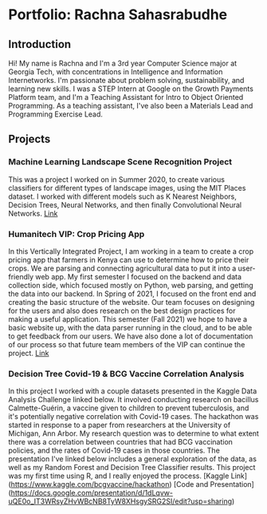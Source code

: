 # Portfolio: Rachna Sahasrabudhe
## Introduction
Hi! My name is Rachna and I'm a 3rd year Computer Science major at Georgia Tech, with concentrations in Intelligence and Information Internetworks. I'm passionate about problem solving, sustainability, and learning new skills. I was a STEP Intern at Google on the Growth Payments Platform team, and I'm a Teaching Assistant for Intro to Object Oriented Programming. As a teaching assistant, I've also been a Materials Lead and Programming Exercise Lead. 
## Projects

### Machine Learning Landscape Scene Recognition Project
This was a project I worked on in Summer 2020, to create various classifiers for different types of landscape images, using the MIT Places dataset. I worked with different models such as K Nearest Neighbors, Decision Trees, Neural Networks, and then finally Convolutional Neural Networks.
[Link](https://rding1923.github.io/CS4641-Group7/)

### Humanitech VIP: Crop Pricing App
In this Vertically Integrated Project, I am working in a team to create a crop pricing app that farmers in Kenya can use to determine how to price their crops. We are parsing and connecting agricultural data to put it into a user-friendly web app. My first semester I focused on the backend and data collection side, which focused mostly on Python, web parsing, and getting the data into our backend. In Spring of 2021, I focused on the front end and creating the basic structure of the website.  Our team focuses on designing for the users and also does research on the best design practices for making a useful application. This semester (Fall 2021) we hope to have a basic website up, with the data parser running in the cloud, and to be able to get feedback from our users. We have also done a lot of documentation of our process so that future team members of the VIP can continue the project. 
[Link](https://github.com/HumanitechVIP)

### Decision Tree Covid-19 & BCG Vaccine Correlation Analysis
In this project I worked with a couple datasets presented in the Kaggle Data Analysis Challenge linked below. It involved conducting research on bacillus Calmette-Guérin, a vaccine given to children to prevent tuberculosis, and it's potentially negative correlation with Covid-19 cases. The hackathon was started in response to a paper from researchers at the University of Michigan, Ann Arbor. My research question was to determine to what extent there was a correlation between countries that had BCG vaccination policies, and the rates of Covid-19 cases in those countries. The presentation I've linked below includes a general exploration of the data, as well as my Random Forest and Decision Tree Classifier results. This project was my first time using R, and I really enjoyed the process.
[Kaggle Link] (https://www.kaggle.com/bcgvaccine/hackathon)
[Code and Presentation] (https://docs.google.com/presentation/d/1dLqvw-uQE0o_IT3WRsyZHvWBcNB8TyW8XHsgySRG2SI/edit?usp=sharing)
